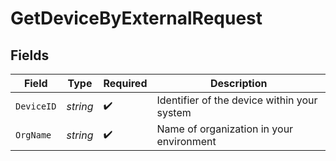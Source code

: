 # GetDeviceByExternalRequest


## Fields

| Field                                       | Type                                        | Required                                    | Description                                 |
| ------------------------------------------- | ------------------------------------------- | ------------------------------------------- | ------------------------------------------- |
| `DeviceID`                                  | *string*                                    | :heavy_check_mark:                          | Identifier of the device within your system |
| `OrgName`                                   | *string*                                    | :heavy_check_mark:                          | Name of organization in your environment    |
